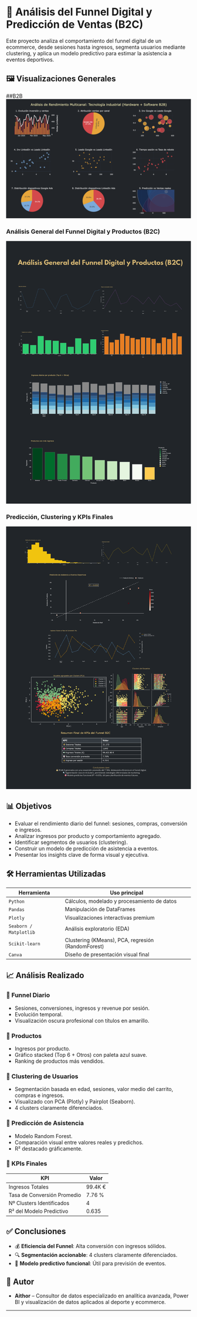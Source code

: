 
# 🧠 Análisis del Funnel Digital y Predicción de Ventas (B2C)

Este proyecto analiza el comportamiento del funnel digital de un ecommerce, desde sesiones hasta ingresos, segmenta usuarios mediante clustering, y aplica un modelo predictivo para estimar la asistencia a eventos deportivos.

## 🖼️ Visualizaciones Generales

##B2B
![Análisis B2B – Hardware + Software](hardware_software_b2b.png)

### Análisis General del Funnel Digital y Productos (B2C)
![Funnel B2C Parte 1](Funnel_B2C_1.png)

### Predicción, Clustering y KPIs Finales
![Funnel B2C Parte 2](Funnel_B2C_2.png)

## 📊 Objetivos

- Evaluar el rendimiento diario del funnel: sesiones, compras, conversión e ingresos.
- Analizar ingresos por producto y comportamiento agregado.
- Identificar segmentos de usuarios (clustering).
- Construir un modelo de predicción de asistencia a eventos.
- Presentar los insights clave de forma visual y ejecutiva.

## 🛠️ Herramientas Utilizadas

| Herramienta      | Uso principal                                      |
|------------------|----------------------------------------------------|
| `Python`         | Cálculos, modelado y procesamiento de datos       |
| `Pandas`         | Manipulación de DataFrames                         |
| `Plotly`         | Visualizaciones interactivas premium               |
| `Seaborn / Matplotlib` | Análisis exploratorio (EDA)                   |
| `Scikit-learn`   | Clustering (KMeans), PCA, regresión (RandomForest) |
| `Canva`          | Diseño de presentación visual final                |

## 📈 Análisis Realizado

### 🔹 Funnel Diario
- Sesiones, conversiones, ingresos y revenue por sesión.
- Evolución temporal.
- Visualización oscura profesional con títulos en amarillo.

### 🔹 Productos
- Ingresos por producto.
- Gráfico stacked (Top 6 + Otros) con paleta azul suave.
- Ranking de productos más vendidos.

### 🔹 Clustering de Usuarios
- Segmentación basada en edad, sesiones, valor medio del carrito, compras e ingresos.
- Visualizado con PCA (Plotly) y Pairplot (Seaborn).
- 4 clusters claramente diferenciados.

### 🔹 Predicción de Asistencia
- Modelo Random Forest.
- Comparación visual entre valores reales y predichos.
- R² destacado gráficamente.

### 🔹 KPIs Finales

| KPI                            | Valor         |
|--------------------------------|---------------|
| Ingresos Totales               | 99.4K €       |
| Tasa de Conversión Promedio    | 7.76 %        |
| Nº Clusters Identificados      | 4             |
| R² del Modelo Predictivo       | 0.635         |

## ✅ Conclusiones

- 💰 **Eficiencia del Funnel**: Alta conversión con ingresos sólidos.
- 🔍 **Segmentación accionable**: 4 clusters claramente diferenciados.
- 🎯 **Modelo predictivo funcional**: Útil para previsión de eventos.

## 🧠 Autor

- **Aithor** – Consultor de datos especializado en analítica avanzada, Power BI y visualización de datos aplicados al deporte y  ecommerce.

---


